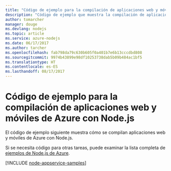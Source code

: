 ```yaml
---
title: "Código de ejemplo para la compilación de aplicaciones web y móviles de Azure con Node.js"
description: "Código de ejemplo que muestra la compilación de aplicaciones web y móviles de Azure con Node.js"
author: tomarcher
manager: douge
ms.devlang: nodejs
ms.topic: article
ms.service: azure-nodejs
ms.date: 06/17/2017
ms.author: tarcher
ms.openlocfilehash: fab798da79c630b605f0a401b7e6b13cccdbd808
ms.sourcegitcommit: 9974b43899e98df10253738dab5b09b484ac1bf5
ms.translationtype: HT
ms.contentlocale: es-ES
ms.lasthandoff: 08/17/2017
---
```

# <a name="sample-code-for-building-azure-web-and-mobile-apps-with-nodejs"></a>Código de ejemplo para la compilación de aplicaciones web y móviles de Azure con Node.js

El código de ejemplo siguiente muestra cómo se compilan aplicaciones web y móviles de Azure con Node.js.

Si se necesita código para otras tareas, puede examinar la lista completa de [ejemplos de Node.js de Azure](https://azure.microsoft.com/resources/samples/?term=nodejs).

[!INCLUDE [node-appservice-samples](../docs-ref-conceptual/includes/appservice-samples.md)]